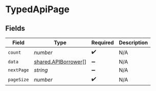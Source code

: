 # TypedApiPage


## Fields

| Field                                                             | Type                                                              | Required                                                          | Description                                                       |
| ----------------------------------------------------------------- | ----------------------------------------------------------------- | ----------------------------------------------------------------- | ----------------------------------------------------------------- |
| `count`                                                           | *number*                                                          | :heavy_check_mark:                                                | N/A                                                               |
| `data`                                                            | [shared.APIBorrower](../../../sdk/models/shared/apiborrower.md)[] | :heavy_minus_sign:                                                | N/A                                                               |
| `nextPage`                                                        | *string*                                                          | :heavy_minus_sign:                                                | N/A                                                               |
| `pageSize`                                                        | *number*                                                          | :heavy_check_mark:                                                | N/A                                                               |